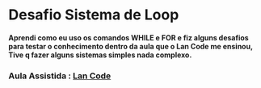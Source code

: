 # Desafio Sistema de Loop

#### Aprendi como eu uso os comandos WHILE e FOR e fiz alguns desafios para testar o conhecimento dentro da aula que o Lan Code me ensinou, Tive q fazer alguns sistemas simples nada complexo.

### Aula Assistida : [Lan Code](https://youtu.be/n5ETibjJcAE?si=U4cHgKzegVR2gvHE)